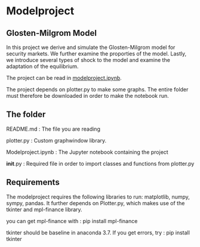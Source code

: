 # Modelproject

## Glosten-Milgrom Model
In this project we derive and simulate the Glosten-Milgrom model for security markets. We further examine the proporties of the model. 
Lastly, we introduce several types of shock to the model and examine the adaptation of the equilibrium. 

The project can be read in [modelproject.ipynb](modelproject.ipynb). 

The project depends on plotter.py to make some graphs. The entire folder must therefore be downloaded in order to make the notebook run.


## The folder

README.md	           : The file you are reading

plotter.py		   : Custom graphwindow library. 

Modelproject.ipynb	   : The Jupyter notebook containing the project

__init__.py		   : Required file in order to import classes and functions from plotter.py


## Requirements
The modelproject requires the following libraries to run: matplotlib, numpy, sympy, pandas. It further depends on Plotter.py, 
which makes use of the tkinter and mpl-finance library.

you can get mpl-finance with : pip install mpl-finance

tkinter should be baseline in anaconda 3.7. If you get errors, try : pip install tkinter


